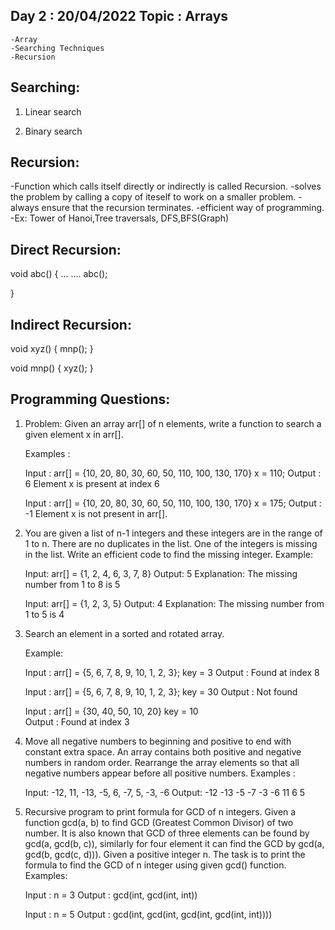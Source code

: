 Day 2 :  20/04/2022
Topic : Arrays
---------------------------------------------	
	-Array
	-Searching Techniques
	-Recursion
	
Searching:
-----------
1. Linear search

2. Binary search


Recursion:
-----------
-Function which calls itself 
directly or indirectly is called Recursion.
-solves the problem by calling 
a copy of iteself to work on a smaller problem.
-always ensure that the recursion terminates.
-efficient way of programming.
-Ex: Tower of Hanoi,Tree traversals, DFS,BFS(Graph)

Direct Recursion:
------------------
void abc()
{
	...
	....
	abc();

}

Indirect Recursion:
--------------------
void xyz()
{
	mnp();
}

void mnp()
{
	xyz();
}

Programming Questions:
-----------------------

1. Problem: Given an array arr[] of n elements, write a function to search a given element x in arr[].

	Examples :  

	Input : arr[] = {10, 20, 80, 30, 60, 50, 110, 100, 130, 170}
		  x = 110;
	Output : 6
	Element x is present at index 6

	Input : arr[] = {10, 20, 80, 30, 60, 50, 
			     110, 100, 130, 170}
		   x = 175;
	Output : -1
	Element x is not present in arr[].

2. You are given a list of n-1 integers and these integers are in the range of 1 to n. There are no duplicates in the list. One of the integers is missing in the list. Write an efficient code to find the missing integer.
	Example: 


	Input: arr[] = {1, 2, 4, 6, 3, 7, 8}
	Output: 5
	Explanation: The missing number from 1 to 8 is 5


	Input: arr[] = {1, 2, 3, 5}
	Output: 4
	Explanation: The missing number from 1 to 5 is 4
	
3. Search an element in a sorted and rotated array.

	Example: 

	Input  : arr[] = {5, 6, 7, 8, 9, 10, 1, 2, 3};
		 key = 3
	Output : Found at index 8

	Input  : arr[] = {5, 6, 7, 8, 9, 10, 1, 2, 3};
		 key = 30
	Output : Not found

	Input : arr[] = {30, 40, 50, 10, 20}
		key = 10   
	Output : Found at index 3
	
4. Move all negative numbers to beginning and positive to end with constant extra space. An array contains both positive and negative numbers in random order.    Rearrange the array elements so that all negative numbers appear before all positive numbers.
	Examples : 

	Input: -12, 11, -13, -5, 6, -7, 5, -3, -6
	Output: -12 -13 -5 -7 -3 -6 11 6 5

5. Recursive program to print formula for GCD of n integers. 
	Given a function gcd(a, b) to find GCD (Greatest Common Divisor) of two number. It is also known that GCD of three elements can be found by gcd(a, gcd(b, c)), similarly for four element it can find the GCD by gcd(a, gcd(b, gcd(c, d))). Given a positive integer n. The task is to print the formula to find the GCD of n integer using given gcd() function.
	Examples: 


	Input : n = 3
	Output : gcd(int, gcd(int, int))

	Input : n = 5
	Output : gcd(int, gcd(int, gcd(int, gcd(int, int))))








